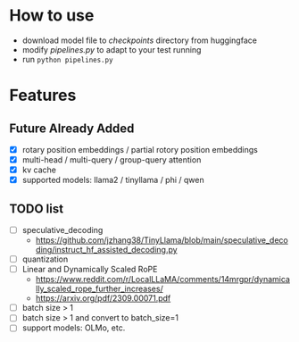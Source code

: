 # How to use

- download model file to *checkpoints* directory from huggingface
- modify *pipelines.py* to adapt to your test running
- run `python pipelines.py`


# Features
##  Future Already Added

- [x] rotary position embeddings / partial rotory position embeddings
- [x] multi-head / multi-query / group-query attention
- [x] kv cache
- [x] supported models: llama2 / tinyllama / phi / qwen

## TODO list
- [ ] speculative_decoding
    - https://github.com/jzhang38/TinyLlama/blob/main/speculative_decoding/instruct_hf_assisted_decoding.py
- [ ] quantization
- [ ] Linear and Dynamically Scaled RoPE
    - https://www.reddit.com/r/LocalLLaMA/comments/14mrgpr/dynamically_scaled_rope_further_increases/
    - https://arxiv.org/pdf/2309.00071.pdf
- [ ] batch size > 1
- [ ] batch size > 1 and convert to batch_size=1
- [ ] support models: OLMo, etc.